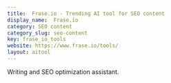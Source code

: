 ```yaml
---
title:  Frase.io - Trending AI tool for SEO content
display_name:  Frase.io
category: SEO content
category_slug: seo-content
key: frase_io_tools
website: https://www.frase.io/tools/
layout: aitool
---
```


Writing and SEO optimization assistant.
